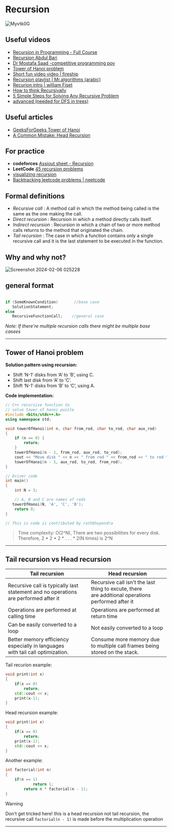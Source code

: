 # Recursion 
![Myvtk0G](https://github.com/HelanaNady/DataStructure/assets/137416623/fbca26fb-09fc-43a6-a9ae-c8744a4c7029)
## Useful videos 
- [Recursion in Programming - Full Course](https://youtu.be/IJDJ0kBx2LM?si=NEXHFnrRiT8Sf8KG) 
- [Recursion Abdul Bari](https://www.youtube.com/playlist?list=PL0x1zsLFiXsy62_l3Oum0nzyGM5VPkNyK) 
- [Dr Mostafa Saad -competitive programming pov](https://www.youtube.com/watch?v=hyk46UmJPS4&list=PLPt2dINI2MIZPFq6HyUB1Uhxdh1UDnZMS&index=24) 
- [Tower of Hanoi problem](https://youtu.be/q6RicK1FCUs?si=nYdiK7xfuIQxfj-G) 
- [Short fun video video | fireship ](https://www.youtube.com/watch?v=rf60MejMz3E)
- [Recursion playlist | Mr.algorithms (arabic)](https://www.youtube.com/watch?v=ZziPMquTAQo&list=PLR5x_RGTMNNXHdQp1EorhZq-t3TOWCNis&index=2)
- [Recurion intro | william Fiset ](https://www.youtube.com/playlist?list=PLDV1Zeh2NRsCmu1lb9grUcljeYJtmgmYc)
- [ How to think Recursivally ](https://www.youtube.com/watch?v=oKndim5-G94 )
- [ 5 Simple Steps for Solving Any Recursive Problem](https://www.youtube.com/watch?v=ngCos392W4w&t=1s )
- [advanced (needed for DFS in trees) ](https://www.youtube.com/watch?v=gBC_Fd8EE8A)
## Useful articles
- [GeeksForGeeks Tower of Hanoi](https://www.geeksforgeeks.org/c-program-for-tower-of-hanoi/) 
- [A Common Mistake: Head Recursion](https://harshpreetsingh.medium.com/a-common-mistake-head-recursion-8901fedb45fd) 
## For practice 
- **codeforces** 
[Assiout sheet - Recursion](https://codeforces.com/group/MWSDmqGsZm/contest/223339)
- **LeetCode** 
[45 recursion problems](https://leetcode.com/tag/recursion/)
-  [visualizing recursion ](https://recursion.vercel.app/)
- [Backtracking leetcode problems | neetcode ](https://www.youtube.com/playlist?list=PLot-Xpze53lf5C3HSjCnyFghlW0G1HHXo)

## Formal definitions 
- *Recursive call* : A method call in which the method being called is the same as the one making the call.  
- *Direct recursion* : Recursion in which a method directly calls itself.  
- *Indirect recursion* : Recursion in which a chain of two or more method calls returns to the method that originated the chain.
- *Tail recursion* : The case in which a function contains only a single recursive call and it is the last statement to be executed in the function.  

## Why and why not?
![Screenshot 2024-02-06 025228](https://github.com/HelanaNady/DataStructure/assets/137416623/2a2c6245-499a-4ddd-b55f-820931ef81a8)

## general format
```Cpp

if (SomeKnownCondition)       //base case
   SolutionStatement;
else
   RecursiveFunctionCall;    //general case

```
*Note: If there're multiple recursion calls there might be multiple base casees*

------------------
## Tower of Hanoi problem
**Solution pattern using recursion:**
- Shift ‘N-1’ disks from ‘A’ to ‘B’, using C. 
- Shift last disk from ‘A’ to ‘C’.
- Shift ‘N-1’ disks from ‘B’ to ‘C’, using A. 

**Code implementation:** 
```Cpp
// C++ recursive function to 
// solve tower of hanoi puzzle 
#include <bits/stdc++.h> 
using namespace std; 

void towerOfHanoi(int n, char from_rod, char to_rod, char aux_rod) 
{ 
	if (n == 0) { 
		return; 
	} 
	towerOfHanoi(n - 1, from_rod, aux_rod, to_rod); 
	cout << "Move disk " << n << " from rod " << from_rod << " to rod " << to_rod << endl; 
	towerOfHanoi(n - 1, aux_rod, to_rod, from_rod); 
} 

// Driver code 
int main() 
{ 
	int N = 3; 

	// A, B and C are names of rods
   towerOfHanoi(N, 'A', 'C', 'B'); 
	return 0; 
} 

// This is code is contributed by rathbhupendra 

```
>Time complexity:
>O(2^N), There are two possibilities for every disk. Therefore, 2 * 2 * 2 * . . . * 2(N times) is 2^N

------

## Tail recursion vs Head recursion 


| Tail recursion | Head recursion |
| ---- | ---- |
| Recursive call is typically last statement and no operations are performed after it | Recursive call isn't the last thing to excute, there <br>are additional operations performed after it |
| Operations are performed at calling time | Operations are performed at return time |
| Can be easily converted to a loop | Not easily converted to a loop |
| Better memory efficiency especially in languages <br>with tail call optimization. | Consume more memory due to multiple call frames being stored on the stack. |

Tail recurion example:

```cpp
void print(int x)
{
	if(x == 0)
		return;
	std::cout << x;
	print(x-1);
}
```

Head recursion example:

```cpp
void print(int x)
{
	if(x == 0)
		return;
	print(x-1);
	std::cout << x;
}
```

Another example:
```cpp
int factorial(int n)
{
	if(n == 1)
        	return 1;
    	return n * factorial(n - 1);
}
```
> [!warning] 
> Don't get tricked here! this is a head recursion not tail recursion, the recursive call `factorial(n - 1)` is made before the multiplication operation


-----

